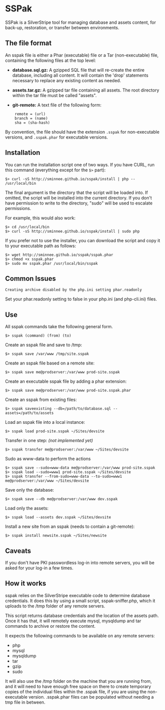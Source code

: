 SSPak
=====

SSPak is a SilverStripe tool for managing database and assets content, for back-up, restoration, or transfer between
environments.

The file format
---------------

An sspak file is either a Phar (executable) file or a Tar (non-executable) file, containing the following files at the top level:

 * **database.sql.gz:** A gzipped SQL file that will re-create the entire database, including all content.  It will contain the 'drop' statements necessary to replace any existing content as needed.
 * **assets.tar.gz:** A gzipped tar file containing all assets.  The root directory within the tar file must be called "assets".
 * **git-remote:** A text file of the following form:

        remote = (url)
        branch = (name)
        sha = (sha-hash)

By convention, the file should have the extension `.sspak` for non-executable versions, and `.sspak.phar` for executable versions.

Installation
------------

You can run the installation script one of two ways.  If you have CURL, run this command (everything except for the `$>` part):

    $> curl -sS http://sminnee.github.io/sspak/install | php -- /usr/local/bin

The final argument is the directory that the script will be loaded into.  If omitted, the script will be installed into the current directory.  If you don't have permission to write to the directory, "sudo" will be used to escalate permissions.

For example, this would also work:

    $> cd /usr/local/bin
    $> curl -sS http://sminnee.github.io/sspak/install | sudo php

If you prefer not to use the installer, you can download the script and copy it to your executable path as follows:

    $> wget http://sminnee.github.io/sspak/sspak.phar
    $> chmod +x sspak.phar
    $> sudo mv sspak.phar /usr/local/bin/sspak

Common Issues
-------------

    Creating archive disabled by the php.ini setting phar.readonly

Set your phar.readonly setting to false in your php.ini (and php-cli.ini) files.


Use
---

All sspak commands take the following general form.

    $> sspak (command) (from) (to)

Create an sspak file and save to /tmp:

    $> sspak save /var/www /tmp/site.sspak

Create an sspak file based on a remote site:

    $> sspak save me@prodserver:/var/www prod-site.sspak

Create an executable sspak file by adding a phar extension:

    $> sspak save me@prodserver:/var/www prod-site.sspak.phar

Create an sspak from existing files:

	$> sspak saveexisting --db=/path/to/database.sql --assets=/path/to/assets

Load an sspak file into a local instance:

    $> sspak load prod-site.sspak ~/Sites/devsite

Transfer in one step: *(not implemented yet)*

    $> sspak transfer me@prodserver:/var/www ~/Sites/devsite

Sudo as www-data to perform the actions

    $> sspak save --sudo=www-data me@prodserver:/var/www prod-site.sspak
    $> sspak load --sudo=www1 prod-site.sspak ~/Sites/devsite
    $> sspak transfer --from-sudo=www-data --to-sudo=www1 me@prodserver:/var/www ~/Sites/devsite

Save only the database: 

    $> sspak save --db me@prodserver:/var/www dev.sspak

Load only the assets:

    $> sspak load --assets dev.sspak ~/Sites/devsite

Install a new site from an sspak (needs to contain a git-remote):

    $> sspak install newsite.sspak ~/Sites/newsite

Caveats
-------

If you don't have PKI passwordless log-in into remote servers, you will be asked for your log-in a few times.

How it works
------------

sspak relies on the SilverStripe executable code to determine database credentials.  It does this by using a small script, sspak-sniffer.php, which it uploads to the /tmp folder of any remote servers.

This script returns database credentials and the location of the assets path.  Once it has that, it will remotely execute mysql, mysqldump and tar commands to archive or restore the content.

It expects the following commands to be available on any remote servers:

 * php
 * mysql
 * mysqldump
 * tar
 * gzip
 * sudo

It will also use the /tmp folder on the machine that you are running from, and it will need to have enough free space on there to create temporary copies of the individual files within the .sspak file, if you are using the non-executable version.  .sspak.phar files can be populated without needing a tmp file in between.
